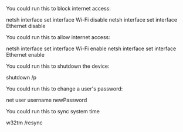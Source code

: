You could run this to block internet access:

netsh interface set interface Wi-Fi disable
netsh interface set interface Ethernet disable


You could run this to allow internet access:

netsh interface set interface Wi-Fi enable
netsh interface set interface Ethernet enable

You could run this to shutdown the device:

shutdown /p

You could run this to change a user's password:

net user username newPassword

You could run this to sync system time

w32tm /resync